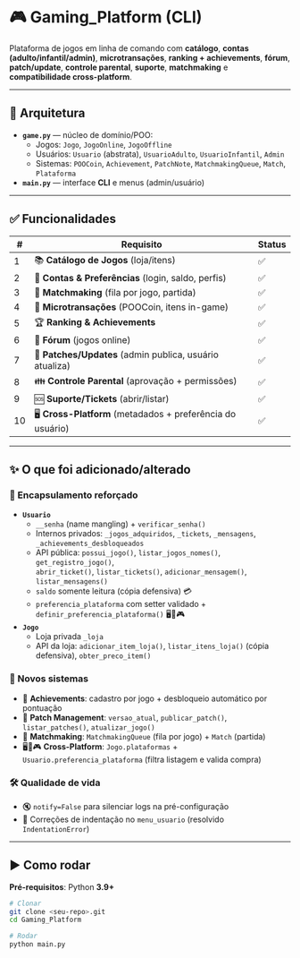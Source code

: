 # 🎮 Gaming_Platform (CLI)

Plataforma de jogos em linha de comando com **catálogo**, **contas (adulto/infantil/admin)**, **microtransações**, **ranking + achievements**, **fórum**, **patch/update**, **controle parental**, **suporte**, **matchmaking** e **compatibilidade cross-platform**.

---

## 🧱 Arquitetura

- **`game.py`** — núcleo de domínio/POO:
  - Jogos: `Jogo`, `JogoOnline`, `JogoOffline`
  - Usuários: `Usuario` (abstrata), `UsuarioAdulto`, `UsuarioInfantil`, `Admin`
  - Sistemas: `POOCoin`, `Achievement`, `PatchNote`, `MatchmakingQueue`, `Match`, `Plataforma`
- **`main.py`** — interface **CLI** e menus (admin/usuário)

---

## ✅ Funcionalidades

| # | Requisito | Status |
|---|-----------|--------|
| 1 | 📚 **Catálogo de Jogos** (loja/itens) | ✅ |
| 2 | 👤 **Contas & Preferências** (login, saldo, perfis) | ✅ |
| 3 | 🤝 **Matchmaking** (fila por jogo, partida) | ✅ |
| 4 | 🛒 **Microtransações** (POOCoin, itens in-game) | ✅ |
| 5 | 🏆 **Ranking & Achievements** | ✅ |
| 6 | 💬 **Fórum** (jogos online) | ✅ |
| 7 | 🔧 **Patches/Updates** (admin publica, usuário atualiza) | ✅ |
| 8 | 👪 **Controle Parental** (aprovação + permissões) | ✅ |
| 9 | 🆘 **Suporte/Tickets** (abrir/listar) | ✅ |
| 10| 🖥️ **Cross-Platform** (metadados + preferência do usuário) | ✅ |

---

## ✨ O que foi adicionado/alterado

### 🔐 Encapsulamento reforçado
- **`Usuario`**
  - `__senha` (name mangling) + `verificar_senha()`
  - Internos privados: `_jogos_adquiridos`, `_tickets`, `_mensagens`, `_achievements_desbloqueados`
  - API pública: `possui_jogo()`, `listar_jogos_nomes()`, `get_registro_jogo()`,  
    `abrir_ticket()`, `listar_tickets()`, `adicionar_mensagem()`, `listar_mensagens()`
  - `saldo` somente leitura (cópia defensiva) 💳
  - `preferencia_plataforma` com setter validado + `definir_preferencia_plataforma()` 🖥️📱🎮
- **`Jogo`**
  - Loja privada `_loja`
  - API da loja: `adicionar_item_loja()`, `listar_itens_loja()` (cópia defensiva), `obter_preco_item()`

### 🧩 Novos sistemas
- 🏅 **Achievements**: cadastro por jogo + desbloqueio automático por pontuação
- 🔄 **Patch Management**: `versao_atual`, `publicar_patch()`, `listar_patches()`, `atualizar_jogo()`
- 🤝 **Matchmaking**: `MatchmakingQueue` (fila por jogo) + `Match` (partida)
- 🖥️📱🎮 **Cross-Platform**: `Jogo.plataformas` + `Usuario.preferencia_plataforma` (filtra listagem e valida compra)

### 🛠️ Qualidade de vida
- 🔇 `notify=False` para silenciar logs na pré-configuração
- 🧹 Correções de indentação no `menu_usuario` (resolvido `IndentationError`)

---

## ▶️ Como rodar

**Pré-requisitos**: Python **3.9+**

```bash
# Clonar
git clone <seu-repo>.git
cd Gaming_Platform

# Rodar
python main.py
